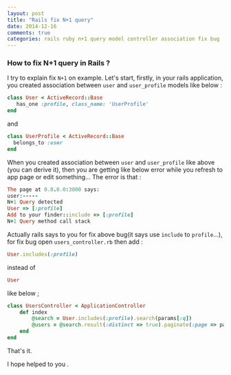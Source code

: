 ```yaml
---
layout: post
title: "Rails fix N+1 query"
date: 2014-12-16
comments: true
categories: rails ruby n+1 query model controller association fix bug
---
```


### How to fix N+1 query in Rails ?

I try to explain fix `N+1` on example. Let's start, firstly, in your rails application, you created association between `user` and `user_profile`
models like below :

```ruby
class User < ActiveRecord::Base
   has_one :profile, class_name: 'UserProfile'
end
```
and 

```ruby
class UserProfile < ActiveRecord::Base
  belongs_to :user
end
```

When you created association between `user` and `user_profile` like above (you can derive it), then you are getting like below error while you refresh to app page or
edit something... The error is that :

```ruby
The page at 0.0.0.0:3000 says:
user:-----
N+1 Query detected
User => [:profile]
Add to your finder::include => [:profile]
N+1 Query method call stack
```

Actually rails says to you for fix above bug(it says use `include` to `profile`...), for fix bug open `users_controller.rb` then
add : 

```ruby
User.includes(:profile)
```

instead of 

```ruby
User
```
like below ;
  
```ruby
class UsersController < ApplicationController
    def index
        @search = User.includes(:profile).search(params[:q])
        @users = @search.result(:distinct => true).paginate(:page => params[:page])
    end
end
```

That's it.

I hope helped to you .
